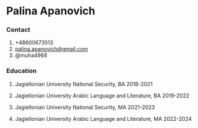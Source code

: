 # Palina Apanovich

### Contact
1. +48600673513
2. palina.apanovich@gmail.com
3. @muha4968

### Education
1. Jagiellonian University National Security, BA 2018-2021

2. Jagiellonian University Arabic Language and Literature, BA 2019-2022

3. Jagiellonian University National Security, MA 2021-2023

4. Jagiellonian University Arabic Language and Literature, MA 2022-2024